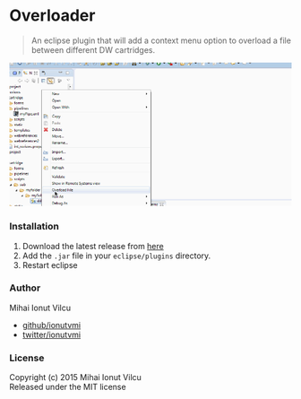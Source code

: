 # Overloader
> An eclipse plugin that will add a context menu option to overload a file between different DW cartridges.


![](screenshoot.gif)

### Installation

1. Download the latest release from [here](../../releases)
2. Add the `.jar` file in your `eclipse/plugins` directory.
3. Restart eclipse


### Author

Mihai Ionut Vilcu
 
+ [github/ionutvmi](https://github.com/ionutvmi)
+ [twitter/ionutvmi](http://twitter.com/ionutvmi) 

### License
Copyright (c) 2015 Mihai Ionut Vilcu   
Released under the MIT license






